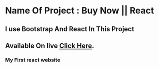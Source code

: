 # Name Of Project : Buy Now || React

## I use Bootstrap And React In This Project

## Available On live [Click Here](https://buy-now-react-by-bablu.netlify.app/).

### My First react website 



